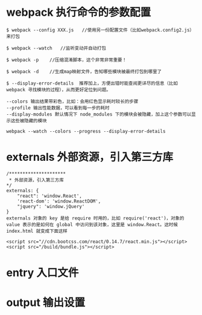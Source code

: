 # webpack 执行命令的参数配置


    $ webpack --config XXX.js   //使用另一份配置文件（比如webpack.config2.js）来打包
    
    $ webpack --watch   //监听变动并自动打包
    
    $ webpack -p    //压缩混淆脚本，这个非常非常重要！
    
    $ webpack -d    //生成map映射文件，告知哪些模块被最终打包到哪里了

    $ --display-error-details  推荐加上，方便出错时能查阅更详尽的信息（比如 webpack 寻找模块的过程），从而更好定位到问题。

    --colors 输出结果带彩色，比如：会用红色显示耗时较长的步骤
    --profile 输出性能数据，可以看到每一步的耗时
    --display-modules 默认情况下 node_modules 下的模块会被隐藏，加上这个参数可以显示这些被隐藏的模块

    webpack --watch --colors --progress --display-error-details


# externals  外部资源，引入第三方库
    /*********************
     * 外部资源，引入第三方库
    */
    externals: {
        "react": 'window.React',
        'react-dom': 'window.ReactDOM',
        "jquery": 'window.jQuery'
    }
    externals 对象的 key 是给 require 时用的，比如 require('react')，对象的 value 表示的是如何在 global 中访问到该对象，这里是 window.React。这时候 index.html 就变成下面这样

    <script src="//cdn.bootcss.com/react/0.14.7/react.min.js"></script>
    <script src="/build/bundle.js"></script>

# entry   入口文件



# output  输出设置  